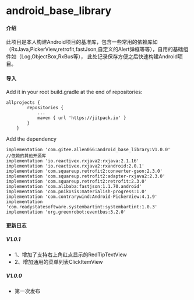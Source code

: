 # android_base_library

#### 介绍
此项目是本人构建Android项目的基准库，包含一些常用的依赖库如（RxJava,PickerView,retrofit,fastJson,自定义的Alert弹框等等），自用的基础组件如（Log,ObjectBox,RxBus等），
此处记录保存方便之后快速构建Android项目。

#### 导入
Add it in your root build.gradle at the end of repositories:

    allprojects {
    		repositories {
    			...
    			maven { url 'https://jitpack.io' }
    		}
    	}
  
 Add the dependency

 	implementation 'com.gitee.allen056:android_base_library:V1.0.0'
	//依赖的其他开源库
    implementation 'io.reactivex.rxjava2:rxjava:2.1.16'
    implementation 'io.reactivex.rxjava2:rxandroid:2.0.1'
    implementation 'com.squareup.retrofit2:converter-gson:2.3.0'
    implementation 'com.squareup.retrofit2:adapter-rxjava2:2.3.0'
    implementation 'com.squareup.retrofit2:retrofit:2.3.0'
    implementation 'com.alibaba:fastjson:1.1.70.android'
    implementation 'com.pnikosis:materialish-progress:1.0'
    implementation 'com.contrarywind:Android-PickerView:4.1.9'
    implementation 'com.readystatesoftware.systembartint:systembartint:1.0.3'
    implementation 'org.greenrobot:eventbus:3.2.0'
#### 更新日志
##### V1.0.1
- 1、增加了支持右上角红点显示的RedTipTextView
- 2、增加通用的菜单列表ClickItemView

##### V1.0.0
- 第一次发布